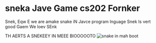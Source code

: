# sneka Jave Game cs202 Fornker 

Snek, Eqw E we are  amake snake iN Javce program lnguage Snek Is vert good Gaem We loev SEnk 

TH AERTS A SNEKEEY IN MEEE BIOOOOOTO
 ![snake in mah boot](https://i.kym-cdn.com/photos/images/facebook/001/221/881/5e2.png)
